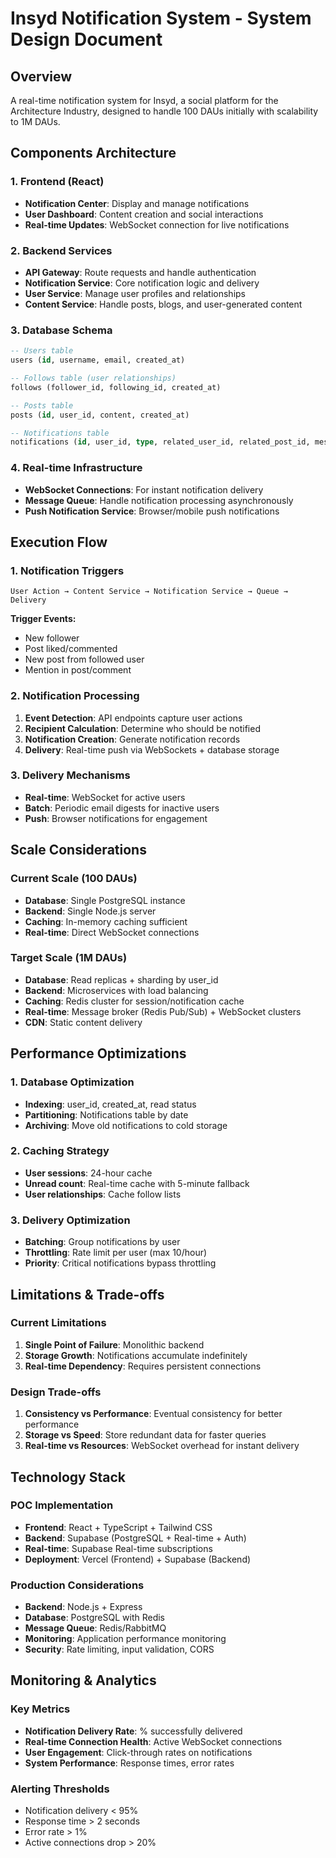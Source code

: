 # Insyd Notification System - System Design Document

## Overview
A real-time notification system for Insyd, a social platform for the Architecture Industry, designed to handle 100 DAUs initially with scalability to 1M DAUs.

## Components Architecture

### 1. Frontend (React)
- **Notification Center**: Display and manage notifications
- **User Dashboard**: Content creation and social interactions
- **Real-time Updates**: WebSocket connection for live notifications

### 2. Backend Services
- **API Gateway**: Route requests and handle authentication
- **Notification Service**: Core notification logic and delivery
- **User Service**: Manage user profiles and relationships
- **Content Service**: Handle posts, blogs, and user-generated content

### 3. Database Schema
```sql
-- Users table
users (id, username, email, created_at)

-- Follows table (user relationships)
follows (follower_id, following_id, created_at)

-- Posts table
posts (id, user_id, content, created_at)

-- Notifications table
notifications (id, user_id, type, related_user_id, related_post_id, message, read, created_at)
```

### 4. Real-time Infrastructure
- **WebSocket Connections**: For instant notification delivery
- **Message Queue**: Handle notification processing asynchronously
- **Push Notification Service**: Browser/mobile push notifications

## Execution Flow

### 1. Notification Triggers
```
User Action → Content Service → Notification Service → Queue → Delivery
```

**Trigger Events:**
- New follower
- Post liked/commented
- New post from followed user
- Mention in post/comment

### 2. Notification Processing
1. **Event Detection**: API endpoints capture user actions
2. **Recipient Calculation**: Determine who should be notified
3. **Notification Creation**: Generate notification records
4. **Delivery**: Real-time push via WebSockets + database storage

### 3. Delivery Mechanisms
- **Real-time**: WebSocket for active users
- **Batch**: Periodic email digests for inactive users
- **Push**: Browser notifications for engagement

## Scale Considerations

### Current Scale (100 DAUs)
- **Database**: Single PostgreSQL instance
- **Backend**: Single Node.js server
- **Caching**: In-memory caching sufficient
- **Real-time**: Direct WebSocket connections

### Target Scale (1M DAUs)
- **Database**: Read replicas + sharding by user_id
- **Backend**: Microservices with load balancing
- **Caching**: Redis cluster for session/notification cache
- **Real-time**: Message broker (Redis Pub/Sub) + WebSocket clusters
- **CDN**: Static content delivery

## Performance Optimizations

### 1. Database Optimization
- **Indexing**: user_id, created_at, read status
- **Partitioning**: Notifications table by date
- **Archiving**: Move old notifications to cold storage

### 2. Caching Strategy
- **User sessions**: 24-hour cache
- **Unread count**: Real-time cache with 5-minute fallback
- **User relationships**: Cache follow lists

### 3. Delivery Optimization
- **Batching**: Group notifications by user
- **Throttling**: Rate limit per user (max 10/hour)
- **Priority**: Critical notifications bypass throttling

## Limitations & Trade-offs

### Current Limitations
1. **Single Point of Failure**: Monolithic backend
2. **Storage Growth**: Notifications accumulate indefinitely
3. **Real-time Dependency**: Requires persistent connections

### Design Trade-offs
1. **Consistency vs Performance**: Eventual consistency for better performance
2. **Storage vs Speed**: Store redundant data for faster queries
3. **Real-time vs Resources**: WebSocket overhead for instant delivery

## Technology Stack

### POC Implementation
- **Frontend**: React + TypeScript + Tailwind CSS
- **Backend**: Supabase (PostgreSQL + Real-time + Auth)
- **Real-time**: Supabase Real-time subscriptions
- **Deployment**: Vercel (Frontend) + Supabase (Backend)

### Production Considerations
- **Backend**: Node.js + Express
- **Database**: PostgreSQL with Redis
- **Message Queue**: Redis/RabbitMQ
- **Monitoring**: Application performance monitoring
- **Security**: Rate limiting, input validation, CORS

## Monitoring & Analytics

### Key Metrics
- **Notification Delivery Rate**: % successfully delivered
- **Real-time Connection Health**: Active WebSocket connections
- **User Engagement**: Click-through rates on notifications
- **System Performance**: Response times, error rates

### Alerting Thresholds
- Notification delivery < 95%
- Response time > 2 seconds
- Error rate > 1%
- Active connections drop > 20%